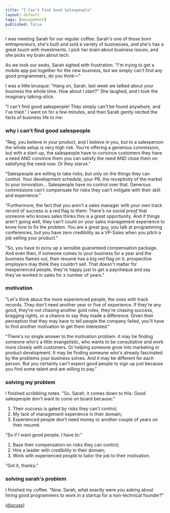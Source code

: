 ```yaml
---
title: "I Can't Find Good Salespeople"
layout: default
tags: [management]
published: false
---
```


I was meeting Sarah for our regular coffee. Sarah's one of those born entrepreneurs, she's built and sold a variety of businesses, and she's has a great touch with investments. I pick her brain about business issues, and she picks my brain about tech.

As we took our seats, Sarah sighed with frustration. "I'm trying to get a mobile app put together for the new business, but we simply can't find any good programmers, do you think—"

I was a little brusque: "Hang on, Sarah, last week we talked about your business the whole time. How about I start?" She laughed, and I took the imaginary talking-stick.

"I can't find good salespeople! They simply can't be found anywhere, and I've tried." I went on for a few minutes, and then Sarah gently recited the facts of business life to me:

### why i can't find good salespeople

"Reg, you believe in your product, and I believe in you, but to a salesperson the whole setup is very high risk. You're offering a generous commission, but with a start-up, the salespeople have to convince customers they have a need AND convince them you can satisfy the need AND close them on satisfying the need now. Or they starve."

"Salespeople are willing to take risks, but only on the things they can control. Your development schedule, your PR, the receptivity of the market to your innovation... Salespeople have no control over that. Generous commissions can't compensate for risks they can't mitigate with their skill and experience."

"Furthermore, the fact that you aren't a sales manager with your own track record of success is a red flag to them: There's no *social proof* that someone who knows sales thinks this is a great opportunity. And if things aren't going well, they can't count on your sales management experience to know how to fix the problem. You are a great guy, you talk at programming conferences, but you have zero credibility as a VP-Sales when you pitch a job selling your product."

"So, you have to pony up a sensible guaranteed compensation package. And even then, if someone comes to your business for a year and the business flames out, their resumé has a big red flag on it, prospective employers may think they couldn't sell. That doesn't matter for inexperienced people, they're happy just to get a paycheque and say they've worked in sales for x number of years."

### motivation

"Let's think about the more experienced people, the ones with track records. They don't need another year or five of experience. If they're any good, they're not chasing another gold rolex, they're chasing success, bragging rights, or a chance to say they made a difference. Given their perception that they may have to tell people the company failed, you'll have to find another motivation to get them interested."

"There's no single answer to the motivation problem. It may be finding someone who's a little evangelistic, who wants to be consultative and work more closely with customers. Or helping someone grow into marketing or product development. It may be finding someone who's already fascinated by the problems your business solves. And it may be different for each person. But you certainly can't expect good people to sign up just because you find some talent and are willing to pay."

### solving my problem

I finished scribbling notes. "So, Sarah, it comes down to this: Good salespeople don't want to come on board because:"

1. Their success is gated by risks they can't control;
2. My lack of management experience in their domain;
3. Experienced people don't need money or another couple of years on their resumé.

"So if I want good people, I have to:"

1. Base their compensation on risks they can control;
2. Hire a leader with credibility in their domain;
3. Work with experienced people to tailor the job to their motivation.

"Got it, thanks."

### solving sarah's problem

I finished my coffee. "Now, Sarah, what exactly were you asking about hiring good programmers to work in a startup for a non-technical founder?"

([discuss][1])

[1]: https://news.ycombinator.com/item?id=8134984